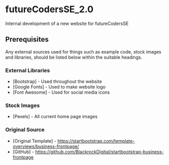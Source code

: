 # futureCodersSE_2.0

Internal development of a new website for futureCodersSE

## Prerequisites

Any external sources used for things such as example code, stock images and libraries, should be listed below within the suitable headings.

### External Libraries
* [Bootstrap] - Used throughout the website
* [Google Fonts] - Used to make website logo
* [Font Awesome] - Used for social media icons

### Stock Images
* [Pexels] - All current home page images


### Original Source
* [Original Template] - https://startbootstrap.com/template-overviews/business-frontpage/
* [GitHub] - https://github.com/BlackrockDigital/startbootstrap-business-frontpage 